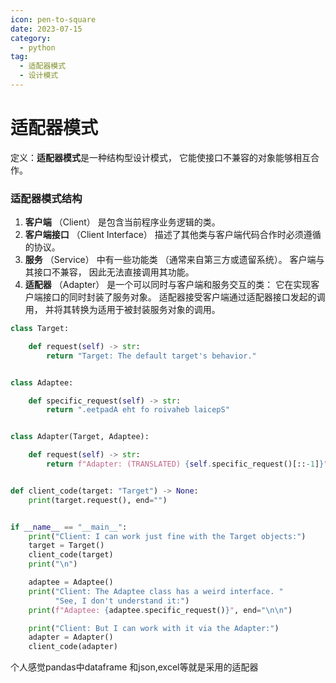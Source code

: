 ```yaml
---
icon: pen-to-square
date: 2023-07-15
category:
  - python
tag:
  - 适配器模式
  - 设计模式
---
```


# 适配器模式

定义：**适配器模式**是一种结构型设计模式， 它能使接口不兼容的对象能够相互合作。

### 适配器模式结构

1. **客户端** （Client） 是包含当前程序业务逻辑的类。
2. **客户端接口** （Client Interface） 描述了其他类与客户端代码合作时必须遵循的协议。
3. **服务** （Service） 中有一些功能类 （通常来自第三方或遗留系统）。 客户端与其接口不兼容， 因此无法直接调用其功能。
4. **适配器** （Adapter） 是一个可以同时与客户端和服务交互的类： 它在实现客户端接口的同时封装了服务对象。 适配器接受客户端通过适配器接口发起的调用， 并将其转换为适用于被封装服务对象的调用。

```python
class Target:

    def request(self) -> str:
        return "Target: The default target's behavior."


class Adaptee:

    def specific_request(self) -> str:
        return ".eetpadA eht fo roivaheb laicepS"


class Adapter(Target, Adaptee):

    def request(self) -> str:
        return f"Adapter: (TRANSLATED) {self.specific_request()[::-1]}"


def client_code(target: "Target") -> None:
    print(target.request(), end="")


if __name__ == "__main__":
    print("Client: I can work just fine with the Target objects:")
    target = Target()
    client_code(target)
    print("\n")

    adaptee = Adaptee()
    print("Client: The Adaptee class has a weird interface. "
          "See, I don't understand it:")
    print(f"Adaptee: {adaptee.specific_request()}", end="\n\n")

    print("Client: But I can work with it via the Adapter:")
    adapter = Adapter()
    client_code(adapter)
```

个人感觉pandas中dataframe 和json,excel等就是采用的适配器